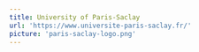 ```yaml
---
title: University of Paris-Saclay
url: 'https://www.universite-paris-saclay.fr/'
picture: 'paris-saclay-logo.png'
---
```

